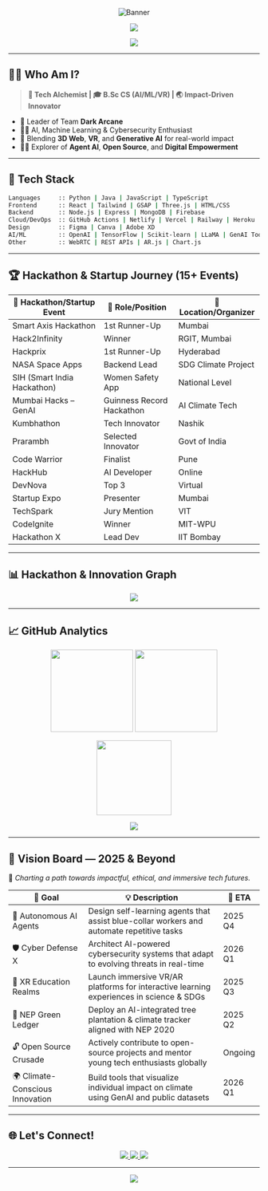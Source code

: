 <!--
  🌌 Futuristic Ultra-Advanced GitHub Profile README for Ansh Rajore
-->

<!-- 🔮 Banner Section -->
<p align="center">
  <img src="https://capsule-render.vercel.app/api?type=waving&height=200&text=Ansh%20Rajore%20%7C%20Dark%20Arcane%20Leader&fontAlign=50&fontAlignY=40&color=gradient&customColorList=8f00ff,00fff0,6f42c1&fontSize=50&desc=AI%20%E2%9C%A8%20ML%20%E2%9C%A8%20GenAI%20%E2%9C%A8%20VR%20%E2%9C%A8%203D%20Web%20%E2%9C%A8%20Cybersecurity&descAlign=50&descAlignY=70" alt="Banner"/>
</p>

<!-- 🧠 Typing Effect Intro -->
<p align="center">
  <img src="https://readme-typing-svg.demolab.com?font=Fira+Code&size=28&duration=3500&pause=1000&color=FF00CC&center=true&vCenter=true&width=850&lines=%F0%9F%91%8B+Hey+there%2C+I'm+Ansh+Rajore!;Tech+Architect+%7C+AI%2C+ML%2C+VR%2C+Cybersecurity+%7C+Team+Dark+Arcane;Turning+Ideas+into+Impactful+Tech!"/>
</p>

<!-- 🛰️ Visitor Badge -->
<p align="center">
  <img src="https://komarev.com/ghpvc/?username=anshrajore&label=👀+Profile+Visitors&color=purple&style=flat" />
</p>

---

## 👨‍💻 Who Am I?

> **🚀 Tech Alchemist | 🎓 B.Sc CS (AI/ML/VR) | 🌏 Impact-Driven Innovator**

- 🎯 Leader of Team **Dark Arcane**
- 👨‍🏫 AI, Machine Learning & Cybersecurity Enthusiast
- 🌱 Blending **3D Web**, **VR**, and **Generative AI** for real-world impact
- 🧑‍💻 Explorer of **Agent AI**, **Open Source**, and **Digital Empowerment**

---

## 🧰 Tech Stack

```bash
Languages     :: Python | Java | JavaScript | TypeScript
Frontend      :: React | Tailwind | GSAP | Three.js | HTML/CSS
Backend       :: Node.js | Express | MongoDB | Firebase
Cloud/DevOps  :: GitHub Actions | Netlify | Vercel | Railway | Heroku
Design        :: Figma | Canva | Adobe XD
AI/ML         :: OpenAI | TensorFlow | Scikit-learn | LLaMA | GenAI Tools
Other         :: WebRTC | REST APIs | AR.js | Chart.js
```

---

## 🏆 Hackathon & Startup Journey (15+ Events)

|🏅 Hackathon/Startup Event|🏁 Role/Position|📍 Location/Organizer|
|---|---|---|
| Smart Axis Hackathon | 1st Runner-Up | Mumbai |
| Hack2Infinity | Winner | RGIT, Mumbai |
| Hackprix | 1st Runner-Up | Hyderabad |
| NASA Space Apps | Backend Lead | SDG Climate Project |
| SIH (Smart India Hackathon) | Women Safety App | National Level |
| Mumbai Hacks – GenAI | Guinness Record Hackathon | AI Climate Tech |
| Kumbhathon | Tech Innovator | Nashik |
| Prarambh | Selected Innovator | Govt of India |
| Code Warrior | Finalist | Pune |
| HackHub | AI Developer | Online |
| DevNova | Top 3 | Virtual |
| Startup Expo | Presenter | Mumbai |
| TechSpark | Jury Mention | VIT |
| CodeIgnite | Winner | MIT-WPU |
| Hackathon X | Lead Dev | IIT Bombay |

---

## 📊 Hackathon & Innovation Graph

<p align="center">
  <img src="https://github-readme-activity-graph.vercel.app/graph?username=anshrajore&theme=react-dark&bg_color=0d1117&line=00ffe1&point=ffffff"/>
</p>

---

## 📈 GitHub Analytics

<p align="center">
  <img src="https://github-readme-stats.vercel.app/api?username=anshrajore&show_icons=true&theme=tokyonight&include_all_commits=true" height="165"/>
  <img src="https://github-readme-streak-stats.herokuapp.com?user=anshrajore&theme=tokyonight" height="165"/>
</p>

<p align="center">
  <img src="https://github-readme-stats.vercel.app/api/top-langs/?username=anshrajore&layout=compact&theme=tokyonight" height="150"/>
</p>

<p align="center">
  <img src="https://github-profile-trophy.vercel.app/?username=anshrajore&theme=tokyonight&column=7&margin-w=8&margin-h=15"/>
</p>

---

## 🧭 Vision Board — 2025 & Beyond

🚀 *Charting a path towards impactful, ethical, and immersive tech futures.*

| 🌟 Goal | 💡 Description | 📅 ETA |
|--------|----------------|--------|
| 🤖 Autonomous AI Agents | Design self-learning agents that assist blue-collar workers and automate repetitive tasks | 2025 Q4 |
| 🛡️ Cyber Defense X | Architect AI-powered cybersecurity systems that adapt to evolving threats in real-time | 2026 Q1 |
| 🧠 XR Education Realms | Launch immersive VR/AR platforms for interactive learning experiences in science & SDGs | 2025 Q3 |
| 🌱 NEP Green Ledger | Deploy an AI-integrated tree plantation & climate tracker aligned with NEP 2020 | 2025 Q2 |
| 🔓 Open Source Crusade | Actively contribute to open-source projects and mentor young tech enthusiasts globally | Ongoing |
| 🌍 Climate-Conscious Innovation | Build tools that visualize individual impact on climate using GenAI and public datasets | 2026 Q1 |

---

## 🌐 Let's Connect!

<p align="center">
  <a href="https://www.linkedin.com/in/ansh-rajore-98a7b629b/" target="_blank">
    <img src="https://img.shields.io/badge/LinkedIn-0077B5?style=for-the-badge&logo=linkedin&logoColor=white"/>
  </a>
  <a href="#" target="_blank">
    <img src="https://img.shields.io/badge/Portfolio-Soon-blueviolet?style=for-the-badge&logo=vercel&logoColor=white"/>
  </a>
  <a href="#" target="_blank">
    <img src="https://img.shields.io/badge/Twitter-Soon-1DA1F2?style=for-the-badge&logo=twitter&logoColor=white"/>
  </a>
</p>

---

<!-- Footer Waves -->
<p align="center">
  <img src="https://capsule-render.vercel.app/api?type=waving&color=gradient&height=100&section=footer"/>
</p>
